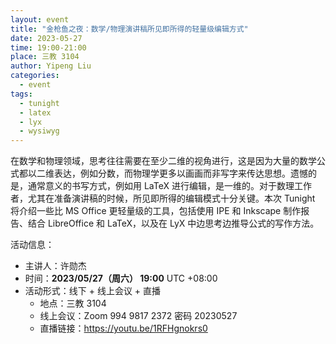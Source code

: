 ```yaml
---
layout: event
title: "金枪鱼之夜：数学/物理演讲稿所见即所得的轻量级编辑方式"
date: 2023-05-27
time: 19:00-21:00
place: 三教 3104
author: Yipeng Liu
categories:
  - event
tags:
  - tunight
  - latex
  - lyx
  - wysiwyg
---
```


在数学和物理领域，思考往往需要在至少二维的视角进行，这是因为大量的数学公式都以二维表达，例如分数，而物理学更多以画画而非写字来传达思想。遗憾的是，通常意义的书写方式，例如用 LaTeX 进行编辑，是一维的。对于数理工作者，尤其在准备演讲稿的时候，所见即所得的编辑模式十分关键。本次 Tunight 将介绍一些比 MS Office 更轻量级的工具，包括使用 IPE 和 Inkscape 制作报告、结合 LibreOffice 和 LaTeX，以及在 LyX 中边思考边推导公式的写作方法。

活动信息：

* 主讲人：许勋杰
* 时间：**2023/05/27（周六） 19:00** UTC +08:00
* 活动形式：线下 + 线上会议 + 直播
  * 地点：三教 3104
  * 线上会议：Zoom 994 9817 2372 密码 20230527
  * 直播链接：https://youtu.be/1RFHgnokrs0
